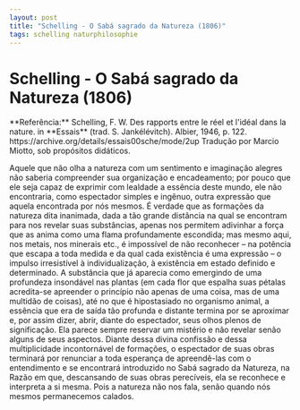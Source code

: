 ```yaml
---
layout: post
title: "Schelling - O Sabá sagrado da Natureza (1806)"
tags: schelling naturphilosophie
---
```


# Schelling - O Sabá sagrado da Natureza (1806)

<div class="info" markdown="1">
**Referência:**  
  Schelling, F. W. Des rapports entre le réel et l'idéal dans la nature. in **Essais** (trad. S. Jankélévitch). Albier, 1946, p. 122. https://archive.org/details/essais00sche/mode/2up Tradução por Marcio Miotto, sob propósitos didáticos. 
</div>

Aquele que não olha a natureza com um sentimento e imaginação alegres não saberia compreender sua organização e encadeamento; por pouco que ele seja capaz de exprimir com lealdade a essência deste mundo, ele não encontraria, como espectador simples e ingênuo, outra expressão que aquela encontrada por nós mesmos. É verdade que as formações da natureza dita inanimada, dada a tão grande distância na qual se encontram para nos revelar suas substâncias, apenas nos permitem adivinhar a força que as anima como uma flama profundamente escondida; mas mesmo aqui, nos metais, nos minerais etc., é impossível de não reconhecer – na potência que escapa a toda medida e da qual cada existência é uma expressão – o impulso irresistível à individualização, à existência em estado definido e determinado. A substância que já aparecia como emergindo de uma profundeza insondável nas plantas (em cada flor que espalha suas pétalas acredita-se apreender o princípio não apenas de uma coisa, mas de uma multidão de coisas), até no que é hipostasiado no organismo animal, a essência que era de saída tão profunda e distante termina por se aproximar e, por assim dizer, abrir, diante do espectador, seus olhos plenos de significação. Ela parece sempre reservar um mistério e não revelar senão alguns de seus aspectos. Diante dessa divina confissão e dessa multiplicidade incontornável de formações, o espectador de suas obras terminará por renunciar a toda esperança de apreendê-las com o entendimento e se encontrará introduzido no Sabá sagrado da Natureza, na Razão em que, descansando de suas obras perecíveis, ela se reconhece e interpreta a si mesma. Pois a natureza não nos fala, senão quando nós mesmos permanecemos calados.
